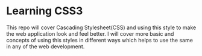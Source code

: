 # Learning CSS3
This repo will cover Cascading Stylesheet(CSS) and using this style to make the web application look and feel better. I will cover more basic and concepts of using this styles in different ways which helps to use the same in any of the web development.